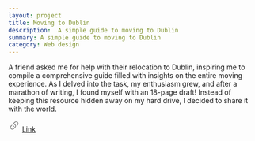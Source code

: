 ```yaml
---
layout: project
title: Moving to Dublin
description:  A simple guide to moving to Dublin
summary: A simple guide to moving to Dublin
category: Web design
---
```


A friend asked me for help with their relocation to Dublin, inspiring me to compile a comprehensive guide filled with insights on the entire moving experience. As I delved into the task, my enthusiasm grew, and after a marathon of writing, I found myself with an 18-page draft! Instead of keeping this resource hidden away on my hard drive, I decided to share it with the world.

<svg xmlns="http://www.w3.org/2000/svg" width="24" height="24" fill="#00000080" class="bi bi-link-45deg" viewBox="0 0 16 16" class="svgicon">
<path d="M4.715 6.542 3.343 7.914a3 3 0 1 0 4.243 4.243l1.828-1.829A3 3 0 0 0 8.586 5.5L8 6.086a1.002 1.002 0 0 0-.154.199 2 2 0 0 1 .861 3.337L6.88 11.45a2 2 0 1 1-2.83-2.83l.793-.792a4.018 4.018 0 0 1-.128-1.287z"></path>
<path d="M6.586 4.672A3 3 0 0 0 7.414 9.5l.775-.776a2 2 0 0 1-.896-3.346L9.12 3.55a2 2 0 1 1 2.83 2.83l-.793.792c.112.42.155.855.128 1.287l1.372-1.372a3 3 0 1 0-4.243-4.243L6.586 4.672z"></path></svg> <a href="https://dublin.t-o.ie/" target="_blank">Link</a>
